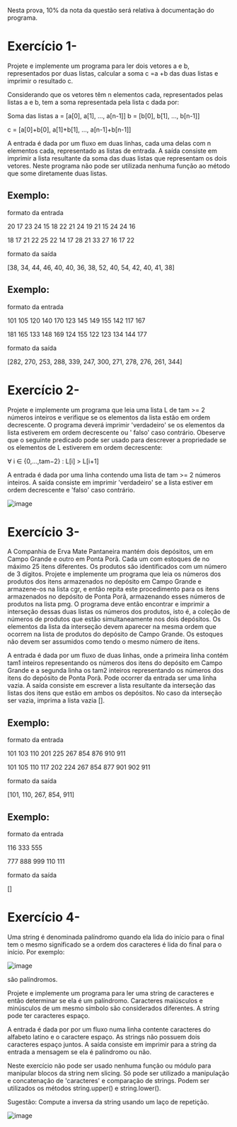 Nesta prova, 10% da nota da questão será relativa à documentação do programa.

# Exercício 1-
Projete e implemente um programa para ler dois vetores a e b, representados por duas listas, calcular a soma c =a +b das duas listas e imprimir o resultado c.

Considerando que os vetores têm n elementos cada, representados pelas listas a e b, tem a soma representada pela lista c dada por:

Soma das listas
a = [a[0], a[1], ..., a[n-1]]
b = [b[0], b[1], ..., b[n-1]]

c = [a[0]+b[0], a[1]+b[1], ..., a[n-1]+b[n-1]]

A entrada é dada por um fluxo em duas linhas, cada uma delas com n elementos cada, representado as listas de entrada. A saída consiste em imprimir a lista resultante da soma das duas listas que representam os dois vetores. Neste programa não pode ser utilizada nenhuma função ao método que some diretamente duas listas.

## Exemplo:

formato da entrada

20 17 23 24 15 18 22 21 24 19 21 15 24 24 16

18 17 21 22 25 22 14 17 28 21 33 27 16 17 22

formato da saída

[38, 34, 44, 46, 40, 40, 36, 38, 52, 40, 54, 42, 40, 41, 38]

## Exemplo:

formato da entrada

101 105 120 140 170 123 145 149 155 142 117 167

181 165 133 148 169 124 155 122 123 134 144 177

formato da saída

[282, 270, 253, 288, 339, 247, 300, 271, 278, 276, 261, 344]

# Exercício 2-

Projete e implemente um programa que leia uma lista L de tam >= 2 números inteiros e verifique se os elementos da lista estão em ordem decrescente. O programa deverá imprimir 'verdadeiro' se os elementos da lista estiverem em ordem decrescente ou ' falso' caso contrário. Obeserve que o seguinte predicado pode ser usado para descrever a propriedade se os elementos de L estiverem em ordem decrescente:

∀ i ∈ {0,…,tam−2} : L[i] > L[i+1]

A entrada é dada por uma linha contendo uma lista de tam >= 2 números inteiros. A saída consiste em imprimir 'verdadeiro' se a lista estiver em ordem decrescente e 'falso' caso contrário.

![image](https://github.com/EngSoft-UFMS/algoritmos_e_programacao_1/assets/127704416/27756671-73d1-4a41-b818-9245a38ac3ba)

# Exercício 3-

A Companhia de Erva Mate Pantaneira mantém dois depósitos, um em Campo Grande e outro em Ponta Porã. Cada um com estoques de no máximo 25 itens diferentes. Os produtos são identificados com um número de 3 dígitos. Projete e implemente um programa que leia os números dos produtos dos itens armazenados no depósito em Campo Grande e armazene-os na lista cgr, e então repita este procedimento para os itens armazenados no depósito de Ponta Porã, armazenando esses números de produtos na lista pmg. O programa deve então encontrar e imprimir a interseção dessas duas listas os números dos produtos, isto é, a coleção de números de produtos que estão simultaneamente nos dois depósitos. Os elementos da lista da interseção devem aparecer na mesma ordem que ocorrem na lista de produtos do depósito de Campo Grande. Os estoques não devem ser assumidos como tendo o mesmo número de itens.

A entrada é dada por um fluxo de duas linhas, onde a primeira linha contém tam1 inteiros representando os números dos itens do depósito em Campo Grande e a segunda linha os tam2 inteiros representando os números dos itens do depósito de Ponta Porã. Pode ocorrer da entrada ser uma linha vazia. A saída consiste em escrever a lista resultante da interseção das listas dos itens que estão em ambos os depósitos. No caso da interseção ser vazia, imprima a lista vazia [].

## Exemplo:

formato da entrada

101 103 110 201 225 267 854 876 910 911

101 105 110 117 202 224 267 854 877 901 902 911

formato da saída

[101, 110, 267, 854, 911]

## Exemplo:

formato da entrada

116 333 555

777 888 999 110 111

formato da saída

[]

# Exercício 4-

Uma string é denominada palíndromo quando ela lida do início para o final tem o mesmo significado se a ordem dos caracteres é lida do final para o início. Por exemplo:

![image](https://github.com/EngSoft-UFMS/algoritmos_e_programacao_1/assets/127704416/0abd1806-289a-422c-87da-ce8d2dc17ed9)

são palíndromos.

Projete e implemente um programa para ler uma string de caracteres e então determinar se ela é um palíndromo. Caracteres maiúsculos e minúsculos de um mesmo símbolo são considerados diferentes. A string pode ter caracteres espaço.

A entrada é dada por por um fluxo numa linha contente caracteres do alfabeto latino e o caractere espaço. As strings não possuem dois caracteres espaço juntos. A saída consiste em imprimir para a string da entrada a mensagem se ela é palíndromo ou não.

Neste exercício não pode ser usado nenhuma função ou módulo para manipular blocos da string nem slicing. Só pode ser utilizado a manipulação e concatenação de 'caracteres' e comparação de strings. Podem ser utilizados os métodos string.upper() e string.lower().

Sugestão: Compute a inversa da string usando um laço de repetição.

![image](https://github.com/EngSoft-UFMS/algoritmos_e_programacao_1/assets/127704416/f8672b6e-a320-45d0-8c75-3e27cdfc7b03)


